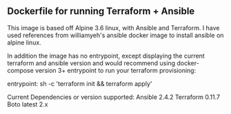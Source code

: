 ## Dockerfile for running Terraform + Ansible

This image is based off Alpine 3.6 linux, with Ansible and Terraform. I have used references from williamyeh's ansible docker image to install ansible on alpine linux.

In addition the image has no entrypoint, except displaying the current terraform and ansible version and would recommend using docker-compose version 3+ entrypoint to run your terraform provisioning:

entrypoint: sh -c 'terraform init && terraform apply'

Current Dependencies or version supported:
Ansible 2.4.2
Terraform 0.11.7
Boto latest 2.x
